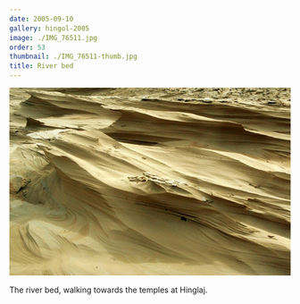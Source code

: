 ```yaml
---
date: 2005-09-10
gallery: hingol-2005
image: ./IMG_76511.jpg
order: 53
thumbnail: ./IMG_76511-thumb.jpg
title: River bed
---
```


![River bed](./IMG_76511.jpg)

The river bed, walking towards the temples at Hinglaj.